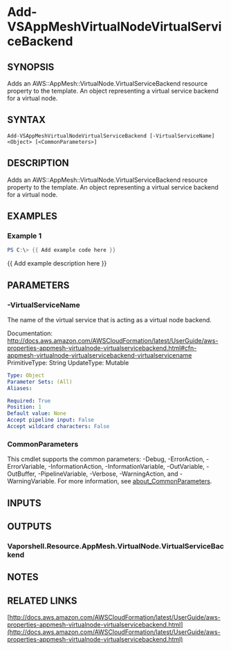 # Add-VSAppMeshVirtualNodeVirtualServiceBackend

## SYNOPSIS
Adds an AWS::AppMesh::VirtualNode.VirtualServiceBackend resource property to the template.
An object representing a virtual service backend for a virtual node.

## SYNTAX

```
Add-VSAppMeshVirtualNodeVirtualServiceBackend [-VirtualServiceName] <Object> [<CommonParameters>]
```

## DESCRIPTION
Adds an AWS::AppMesh::VirtualNode.VirtualServiceBackend resource property to the template.
An object representing a virtual service backend for a virtual node.

## EXAMPLES

### Example 1
```powershell
PS C:\> {{ Add example code here }}
```

{{ Add example description here }}

## PARAMETERS

### -VirtualServiceName
The name of the virtual service that is acting as a virtual node backend.

Documentation: http://docs.aws.amazon.com/AWSCloudFormation/latest/UserGuide/aws-properties-appmesh-virtualnode-virtualservicebackend.html#cfn-appmesh-virtualnode-virtualservicebackend-virtualservicename
PrimitiveType: String
UpdateType: Mutable

```yaml
Type: Object
Parameter Sets: (All)
Aliases:

Required: True
Position: 1
Default value: None
Accept pipeline input: False
Accept wildcard characters: False
```

### CommonParameters
This cmdlet supports the common parameters: -Debug, -ErrorAction, -ErrorVariable, -InformationAction, -InformationVariable, -OutVariable, -OutBuffer, -PipelineVariable, -Verbose, -WarningAction, and -WarningVariable. For more information, see [about_CommonParameters](http://go.microsoft.com/fwlink/?LinkID=113216).

## INPUTS

## OUTPUTS

### Vaporshell.Resource.AppMesh.VirtualNode.VirtualServiceBackend
## NOTES

## RELATED LINKS

[http://docs.aws.amazon.com/AWSCloudFormation/latest/UserGuide/aws-properties-appmesh-virtualnode-virtualservicebackend.html](http://docs.aws.amazon.com/AWSCloudFormation/latest/UserGuide/aws-properties-appmesh-virtualnode-virtualservicebackend.html)

